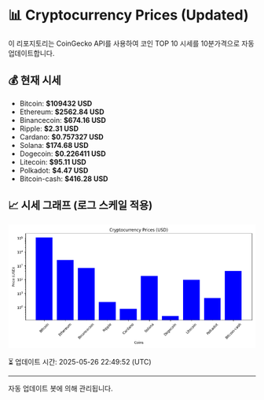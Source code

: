
# 📊 Cryptocurrency Prices (Updated)

이 리포지토리는 CoinGecko API를 사용하여 코인 TOP 10 시세를 10분가격으로 자동 업데이트합니다.

## 💰 현재 시세
- Bitcoin: **$109432 USD**
- Ethereum: **$2562.84 USD**
- Binancecoin: **$674.16 USD**
- Ripple: **$2.31 USD**
- Cardano: **$0.757327 USD**
- Solana: **$174.68 USD**
- Dogecoin: **$0.226411 USD**
- Litecoin: **$95.11 USD**
- Polkadot: **$4.47 USD**
- Bitcoin-cash: **$416.28 USD**

## 📈 시세 그래프 (로그 스케일 적용)
![Crypto Prices](crypto_prices.png)

⏳ 업데이트 시간: 2025-05-26 22:49:52 (UTC)

---
자동 업데이트 봇에 의해 관리됩니다.
